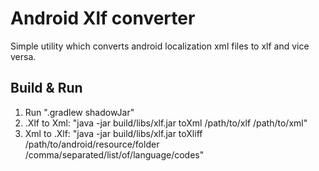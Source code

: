 # Android Xlf converter
Simple utility which converts android localization xml files to xlf and vice versa.
## Build & Run
1. Run ".gradlew shadowJar"
2. .Xlf to Xml: "java -jar build/libs/xlf.jar toXml /path/to/xlf /path/to/xml"
3. Xml to .Xlf:  "java -jar build/libs/xlf.jar toXliff /path/to/android/resource/folder /comma/separated/list/of/language/codes"